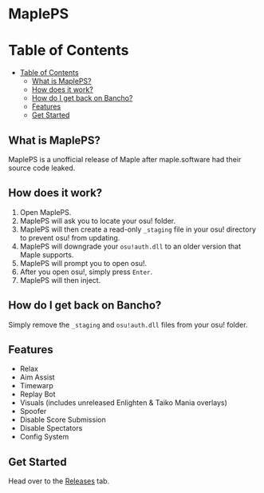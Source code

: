 # MaplePS

Table of Contents
==================
- [Table of Contents](#table-of-contents)
  - [What is MaplePS?](#what-is-mapleps)
  - [How does it work?](#how-does-it-work)
  - [How do I get back on Bancho?](#how-do-i-get-back-on-bancho)
  - [Features](#features)
  - [Get Started](#get-started)

What is MaplePS?
------
MaplePS is a unofficial release of Maple after maple.software had their source code leaked.

How does it work?
------
1. Open MaplePS.
2. MaplePS will ask you to locate your osu! folder.
3. MaplePS will then create a read-only `_staging` file in your osu! directory to prevent osu! from updating.
4. MaplePS will downgrade your `osu!auth.dll` to an older version that Maple supports.
5. MaplePS will prompt you to open osu!.
6. After you open osu!, simply press `Enter`.
7. MaplePS will then inject.

How do I get back on Bancho?
------
Simply remove the `_staging` and `osu!auth.dll` files from your osu! folder.

Features
------
- Relax
- Aim Assist
- Timewarp
- Replay Bot
- Visuals (includes unreleased Enlighten & Taiko Mania overlays)
- Spoofer
- Disable Score Submission
- Disable Spectators
- Config System

Get Started
------
Head over to the [Releases](https://github.com/yo-ru/MaplePS/releases) tab.